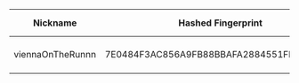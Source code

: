 | Nickname |  Hashed Fingerprint	| Or Addresses | Contact | Running | Flags | Last Seen | First Seen | Last Restarted | Advertised Bandwidth | Platform | Version | Version Status | Recommended Version | Verified hostnames | Exit policy |
|---|---|---|---|---|---|---|---|---|---|---|---|---|---|---|---|
|viennaOnTheRunnn | 7E0484F3AC856A9FB88BBAFA2884551FDD316466 | ["81.169.186.16:29003","[2a01:238:429c:9600:40e6:e961:9cf7:31d1]:29003"] | Mi Gibtsdonet <nobody AT example dot com> | true | Running, V2Dir, Valid | 2025-09-01 03:00:00 | 2025-09-01 03:00:00 | 2025-09-01 02:31:06 | 23293952 | Tor 0.4.8.12 on Linux | 0.4.8.12 | recommended | true | ["h2920043.stratoserver.net"] | ["reject *:*"]|
